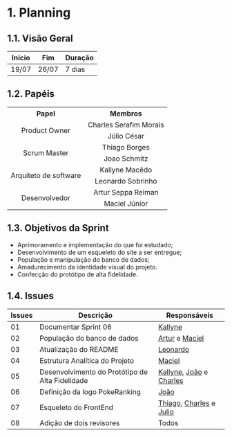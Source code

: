 # 1. Planning

## 1.1. Visão Geral
<!-- data de inicio da sprint
     data de finalização da sprint
     duraração da sprint
 -->
 Início | Fim | Duração
 ------ | --- | -------
 19/07 | 26/07 | 7 dias

## 1.2. Papéis
<!-- Papeis que cada membro exerceu durante essa sprint -->

<table>
  <tr>
    <th align="center">Papel</th>
    <th align="center">Membros</th>
  </tr>

  <tr align="center">
    <td rowspan="2">Product Owner</td>
    <td>Charles Serafim Morais</td>
    <tr align="center">
        <td>Júlio César</td>
    </tr>
  </tr>

  <tr align="center">
    <td rowspan="2">Scrum Master</td>
    <td>Thiago Borges</td>
    <tr align="center">
        <td>Joao Schmitz</td>
    </tr>
  </tr>

  <tr align="center">
    <td rowspan="2">Arquiteto de software</td>
    <td>Kallyne Macêdo</td>
    <tr align="center">
        <td>Leonardo Sobrinho</td>
    </tr>
  </tr>

  <tr align="center">
    <td rowspan="2">Desenvolvedor</td>
    <td>Artur Seppa Reiman</td>
    <tr align="center">
        <td>Maciel Júnior</td>
    </tr>
  </tr>

  
</table>

## 1.3. Objetivos da Sprint
<!-- descrever de forma geral o objetivo da sprint -->
* Aprimoramento e implementação do que foi estudado;
* Desenvolvimento de um esqueleto do site a ser entregue;
* População e manipulação do banco de dados;
* Amadurecimento da identidade visual do projeto.
* Confecção do protótipo de alta fidelidade.

## 1.4. Issues
<!-- descrever as issues que definimos para essa sprint e alocar um responsavel por ela -->
Issues | Descrição | Responsáveis
------ | --------- | -----------
01 | Documentar Sprint 06 | [Kallyne](https://github.com/kazpmcd/) 
02 | População do banco de dados | [Artur](https://github.com/artur-seppa) e [Maciel](https://github.com/macieljuniormax)
03 | Atualização do README | [Leonardo](https://github.com/Leonardo0o0)
04 | Estrutura Analítica do Projeto | [Maciel](https://github.com/macieljuniormax)
05 | Desenvolvimento do Protótipo de Alta Fidelidade | [Kallyne](https://github.com/kazpmcd/), [João](https://github.com/JoaoSchmitz) e [Charles](https://github.com/charles-serafim)
06 | Definição da logo PokeRanking | [João](https://github.com/JoaoSchmitz)
07 | Esqueleto do FrontEnd | [Thiago](https://github.com/Thiago-Cerq), [Charles](https://github.com/charles-serafim) e [Julio](https://github.com/Julio-eng) 
08 | Adição de dois revisores | Todos 

<!-- ## 1.5. Planning Poker
![Planning Poker](Imagens/PlanningPoker.png)

![Padrao de Estimativa](Imagens/padrao_estimativa_complexidade.jpeg)


[Thiago](https://github.com/Thiago-Cerq) 
[Charles](https://github.com/charles-serafim)
[Julio](https://github.com/Julio-eng) 
[Leonardo](https://github.com/Leonardo0o0)
[Kallyne](https://github.com/kazpmcd/)
[Artur](https://github.com/artur-seppa)
[Maciel](https://github.com/macieljuniormax)
[João](https://github.com/JoaoSchmitz) -->